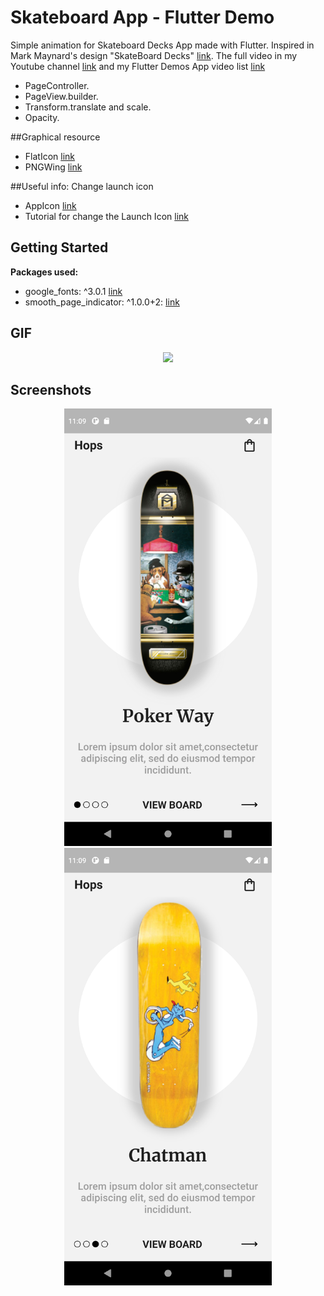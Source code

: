 # Skateboard App - Flutter Demo

Simple animation for Skateboard Decks App made with Flutter.
Inspired in Mark Maynard's design "SkateBoard Decks" [link](https://dribbble.com/shots/5350361-SkateBoard-Decks).
The full video in my Youtube channel [link](https://youtube.com/shorts/ODXSrANTDBw?feature=share) and my Flutter Demos App video list [link](https://www.youtube.com/playlist?list=PL29yTdfAdnEfQ1U0hRkFxqD-ei2ux8-Hk)
- PageController.
- PageView.builder.
- Transform.translate and scale.
- Opacity.

##Graphical resource
- FlatIcon [link](https://www.flaticon.com/)
- PNGWing [link](https://www.pngwing.com/)

##Useful info: Change launch icon
- AppIcon [link](https://appicon.co/)
- Tutorial for change the Launch Icon [link](https://www.geeksforgeeks.org/flutter-changing-app-icon/)

## Getting Started

**Packages used:**
- google_fonts: ^3.0.1 [link](https://pub.dev/packages/google_fonts)
- smooth_page_indicator: ^1.0.0+2: [link](https://pub.dev/packages/smooth_page_indicator)

## GIF
<p align="center">
<img src="screenshots/Animation.gif" height="700">
</p>

## Screenshots
<p align="center">
<img src="screenshots\Screenshot_1658531365.png" height="700">
<img src="screenshots\Screenshot_1658531370.png" height="700">
</p>

